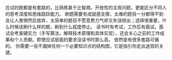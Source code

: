 应试的题都是有套路的，比熟练甚于比智商。开放性的主观问题，更能区分不同人的思考深度和思维跳跃能力。
刷题需要有成就感支撑，太难的题目一分都得不到会让人畏惧然后放弃，太简单的题目不愿意费力气却又失误频出；选择很重要，什么时候该刷什么样的题，刷到什么程度停止。
读书时有考试，工作后有面试。面试会考查硬实力（手写算法，解释技术原理和具体实现），还会关心之前的工作成果和个人贡献。即使应试层面的要求没读书时那么高，
依然是有很多套路可循的。
你需要一张不漏掉任何一个必要知识点的结构图，它是指引你走出迷宫的关键。
